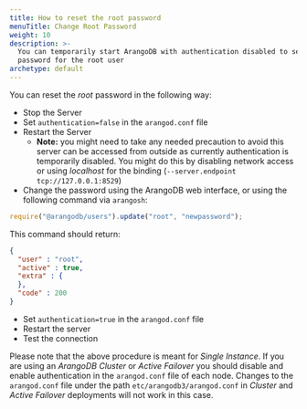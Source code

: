 ```yaml
---
title: How to reset the root password
menuTitle: Change Root Password
weight: 10
description: >-
  You can temporarily start ArangoDB with authentication disabled to set a new
  password for the root user
archetype: default
---
```

You can reset the _root_ password in the following way:

- Stop the Server
- Set `authentication=false` in the `arangod.conf` file
- Restart the Server
  - **Note:** you might need to take any needed precaution to avoid this server can be accessed from outside as currently authentication is temporarily disabled. You might do this by disabling network access or using _localhost_ for the binding (`--server.endpoint tcp://127.0.0.1:8529`)
-  Change the password using the ArangoDB web interface, or using the following command via `arangosh`:

```js
require("@arangodb/users").update("root", "newpassword");
```

This command should return:

```json
{
  "user" : "root",
  "active" : true,
  "extra" : {
  },
  "code" : 200
}
```

- Set `authentication=true` in the `arangod.conf` file
- Restart the server
- Test the connection 

Please note that the above procedure is meant for _Single Instance_. If you are using an _ArangoDB Cluster_ or _Active Failover_ you should disable and enable authentication in the `arangod.conf` file of each node. Changes to the `arangod.conf` file under the path `etc/arangodb3/arangod.conf` in _Cluster_ and _Active Failover_ deployments will not work in this case.
